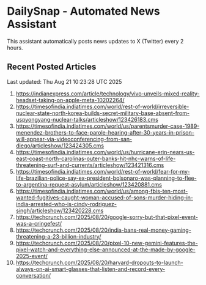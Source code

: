 # DailySnap - Automated News Assistant

This assistant automatically posts news updates to X (Twitter) every 2 hours.

## Recent Posted Articles

Last updated: Thu Aug 21 10:23:28 UTC 2025

1. https://indianexpress.com/article/technology/vivo-unveils-mixed-reality-headset-taking-on-apple-meta-10202264/
2. https://timesofindia.indiatimes.com/world/rest-of-world/irreversible-nuclear-state-north-korea-builds-secret-military-base-absent-from-uspyongyang-nuclear-talks/articleshow/123426183.cms
3. https://timesofindia.indiatimes.com/world/us/parentsmurder-case-1989-menendez-brothers-to-face-parole-hearing-after-30-years-in-prison-will-appear-via-videoconferencing-from-san-diego/articleshow/123424305.cms
4. https://timesofindia.indiatimes.com/world/us/hurricane-erin-nears-us-east-coast-north-carolinas-outer-banks-hit-nhc-warns-of-life-threatening-surf-and-currents/articleshow/123421316.cms
5. https://timesofindia.indiatimes.com/world/rest-of-world/fear-for-my-life-brazilian-police-say-ex-president-bolsonaro-was-planning-to-flee-to-argentina-request-asylum/articleshow/123420881.cms
6. https://timesofindia.indiatimes.com/world/us/among-fbis-ten-most-wanted-fugitives-caught-woman-accused-of-sons-murder-hiding-in-india-arrested-who-is-cindy-rodriguez-singh/articleshow/123420228.cms
7. https://techcrunch.com/2025/08/20/google-sorry-but-that-pixel-event-was-a-cringefest/
8. https://techcrunch.com/2025/08/20/india-bans-real-money-gaming-threatening-a-23-billion-industry/
9. https://techcrunch.com/2025/08/20/pixel-10-new-gemini-features-the-pixel-watch-and-everything-else-announced-at-the-made-by-google-2025-event/
10. https://techcrunch.com/2025/08/20/harvard-dropouts-to-launch-always-on-ai-smart-glasses-that-listen-and-record-every-conversation/

